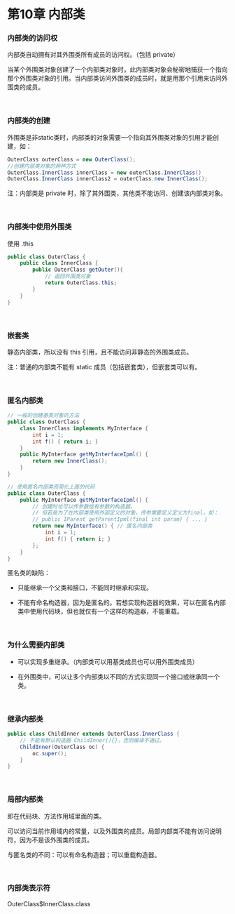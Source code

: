 # 第10章 内部类

### 内部类的访问权

内部类自动拥有对其外围类所有成员的访问权。（包括 private）

当某个外围类对象创建了一个内部类对象时，此内部类对象会秘密地捕获一个指向那个外围类对象的引用。当内部类访问外围类的成员时，就是用那个引用来访问外围类的成员。

​    


### 内部类的创建
外围类是非static类时，内部类的对象需要一个指向其外围类对象的引用才能创建，如：
```java
OuterClass outerClass = new OuterClass();
//创建内部类对象的两种方式
OuterClass.InnerClass innerClass = new outerClass.InnerClass()
OuterClass.InnerClass innerClass2 = outerClass.new InnerClass();
```
注：内部类是 private 时，除了其外围类，其他类不能访问、创建该内部类对象。

​    


### 内部类中使用外围类
使用 .this
```java
public class OuterClass {
    public class InnerClass {
        public OuterClass getOuter(){
            // 返回外围类对象
            return OuterClass.this;
        }
    }
}
```

​    

### 嵌套类

静态内部类，所以没有 this 引用，且不能访问非静态的外围类成员。

注：普通的内部类不能有 static 成员（包括嵌套类），但嵌套类可以有。

​    


### 匿名内部类

```java
// 一般的创建基类对象的方法
public class OuterClass {
    class InnerClass implements MyInterface {
        int i = 1;
        int f() { return i; }
    }
    public MyInterface getMyInterfaceIpml() {
        return new InnerClass();
    }
}
```
```java
// 使用匿名内部类而简化上面的代码
public class OuterClass {
    public MyInterface getMyInterfaceIpml() {
        // 创建时也可以传参数给有参数的构造器。
        // 但若是为了在内部类使用外部定义的对象，传参需要定义定义为final，如：
        // public IParent getParentIpml(final int param) { ... }
        return new MyInterface() { // 匿名内部类
            int i = 1;
            int f() { return i; }
        };
    }
}
```
匿名类的缺陷：

- 只能继承一个父类和接口，不能同时继承和实现。

- 不能有命名构造器，因为是匿名的。若想实现构造器的效果，可以在匿名内部类中使用代码块，但也就仅有一个这样的构造器，不能重载。


​    

### 为什么需要内部类

- 可以实现多重继承。（内部类可以用基类成员也可以用外围类成员）

- 在外围类中，可以让多个内部类以不同的方式实现同一个接口或继承同一个类。

​    

### 继承内部类

```java
public class ChildInner extends OuterClass.InnerClass { 
    // 不能有默认构造器 ChildInner(){}，否则编译不通过。
    ChildInner(OuterClass oc) {
        oc.super();
    }
}
```

​    

### 局部内部类

即在代码块、方法作用域里面的类。

可以访问当前作用域内的常量，以及外围类的成员。局部内部类不能有访问说明符，因为不是该外围类的成员。

与匿名类的不同：可以有命名构造器；可以重载构造器。

​    

### 内部类表示符

OuterClass$InnerClass.class